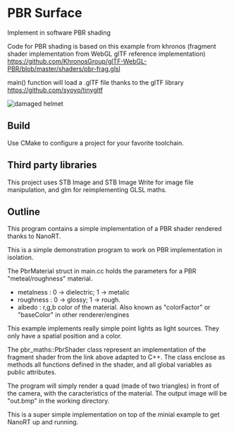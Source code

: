 # PBR Surface

Implement in software PBR shading

Code for PBR shading is based on this example from khronos (fragment shader implementation from WebGL glTF reference implementation) https://github.com/KhronosGroup/glTF-WebGL-PBR/blob/master/shaders/pbr-frag.glsl

main() function will load a .glTF file thanks to the glTF library https://github.com/syoyo/tinygltf

![damaged helmet](./helmet.png)

## Build

Use CMake to configure a project for your favorite toolchain.

## Third party libraries

This project uses STB Image and STB Image Write for image file manipulation, and glm for reimplementing GLSL maths.

## Outline

This program contains a simple implementation of a PBR shader rendered thanks to NanoRT.

This is a simple demonstration program to work on PBR implementation in isolation.

The PbrMaterial struct in main.cc holds the parameters for a PBR "meteal/roughness" material.

- metalness : 0 -> dielectric; 1 -> metalic
- roughness : 0 -> glossy; 1 -> rough.
- albedo : r,g,b color of the material. Also known as "colorFactor" or "baseColor" in other renderer/engines

This example implements really simple point lights as light sources. They only have a spatial position and a color.

The pbr_maths::PbrShader class represent an implementation of the fragment shader from the link above adapted to C++. The class enclose as methods all functions defined in the shader, and all global variables as public attributes.

The program will simply render a quad (made of two triangles) in front of the camera, with the caracteristics of the material. The output image will be "out.bmp" in the working directory.

This is a super simple implementation on top of the minial example to get NanoRT up and running.

